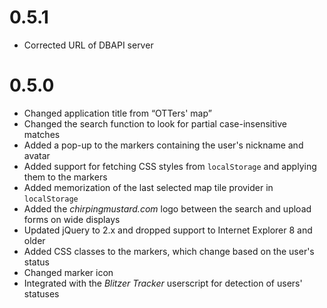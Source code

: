 # 0.5.1
* Corrected URL of DBAPI server

# 0.5.0
* Changed application title from “OTTers' map”
* Changed the search function to look for partial case-insensitive matches
* Added a pop-up to the markers containing the user's nickname and avatar
* Added support for fetching CSS styles from `localStorage` and applying them to the markers
* Added memorization of the last selected map tile provider in `localStorage`
* Added the _chirpingmustard.com_ logo between the search and upload forms on wide displays
* Updated jQuery to 2.x and dropped support to Internet Explorer 8 and older
* Added CSS classes to the markers, which change based on the user's status
* Changed marker icon
* Integrated with the _Blitzer Tracker_ userscript for detection of users' statuses
